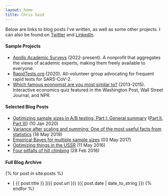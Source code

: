 ```yaml
---
layout: home
title: Chris Said
---
```


Below are links to blog posts I've written, as well as some other projects. I can also be found on [Twitter](https://twitter.com/Chris_Said) and [LinkedIn](https://www.linkedin.com/in/chris-said-97986b6b/).

#### Sample Projects
* [Apollo Academic Surveys](https://www.apollosurveys.org/) (2022-present). A nonprofit that aggregates the views of academic experts, making them freely available to everyone.
* [RapidTests.org](https://www.rapidtests.org/) (2020). All-volunteer group advocating for frequent rapid tests for SARS-CoV-2.
* [Which famous economist are you most similar to?](http://whichfamouseconomistareyoumostsimilarto.com/) (2013-2015). Interactive economics quiz featured in the Washington Post, Wall Street Journal, and NPR.

#### Selected Blog Posts
* [Optimizing sample sizes in A/B testing, Part I: General summary](/2020/01/10/optimizing-sample-sizes-in-ab-testing-part-I/) ([Part II](/2020/01/10/optimizing-sample-sizes-in-ab-testing-part-II/), [Part III](/2020/01/10/optimizing-sample-sizes-in-ab-testing-part-III/)) (10 Jan 2020)
* [Variance after scaling and summing: One of the most useful facts from statistics](/2019/05/18/variance_after_scaling_and_summing/) (18 May 2019)
* [Empirical Bayes for multiple sample sizes](/2017/05/03/empirical-bayes-for-multiple-sample-sizes/) (03 May 2017)
* [Optimizing things in the USSR](/2016/05/11/optimizing-things-in-the-ussr/) (11 May 2016)
* [Four pitfalls of hill climbing](/2016/02/28/four-pitfalls-of-hill-climbing/) (28 Feb 2016)

#### Full Blog Archive

{% for post in site.posts %}
  * [ {{ post.title }} ]({{ post.url }}) ({{ post.date | date_to_string }})
{% endfor %}
